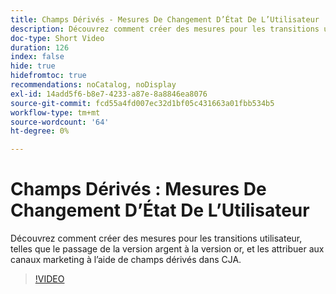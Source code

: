 ```yaml
---
title: Champs Dérivés - Mesures De Changement D’État De L’Utilisateur
description: Découvrez comment créer des mesures pour les transitions utilisateur, telles que le passage de la version argent à la version or, et les attribuer aux canaux marketing à l’aide de champs dérivés dans CJA.
doc-type: Short Video
duration: 126
index: false
hide: true
hidefromtoc: true
recommendations: noCatalog, noDisplay
exl-id: 14add5f6-b8e7-4233-a87e-8a8846ea8076
source-git-commit: fcd55a4fd007ec32d1bf05c431663a01fbb534b5
workflow-type: tm+mt
source-wordcount: '64'
ht-degree: 0%

---
```


# Champs Dérivés : Mesures De Changement D’État De L’Utilisateur

Découvrez comment créer des mesures pour les transitions utilisateur, telles que le passage de la version argent à la version or, et les attribuer aux canaux marketing à l’aide de champs dérivés dans CJA.

<!-- 85_S103_3442450_125_derived-fields-user-state-change-metrics -->
>[!VIDEO](https://video.tv.adobe.com/v/3460029/?learn=on&enablevpops=true&captions=fre_fr)
